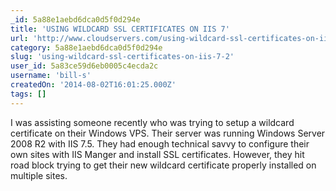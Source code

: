 ```yaml
---
_id: 5a88e1aebd6dca0d5f0d294e
title: 'USING WILDCARD SSL CERTIFICATES ON IIS 7'
url: 'http://www.cloudservers.com/using-wildcard-ssl-certificates-on-iis-7/'
category: 5a88e1aebd6dca0d5f0d294e
slug: 'using-wildcard-ssl-certificates-on-iis-7-2'
user_id: 5a83ce59d6eb0005c4ecda2c
username: 'bill-s'
createdOn: '2014-08-02T16:01:25.000Z'
tags: []
---
```


I was assisting someone recently who was trying to setup a wildcard certificate on their Windows VPS. Their server was running Windows Server 2008 R2 with IIS 7.5. They had enough technical savvy to configure their own sites with IIS Manger and install  SSL certificates. However, they hit road block trying to get their new wildcard certificate properly installed on multiple sites.
